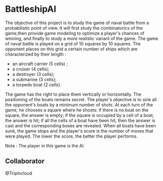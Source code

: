 # BattleshipAI
The objective of this project is to study the game of naval battle from a probabilistic point of view. It will first study the combinatorics of the game,then
provide game modeling to optimize a player's chances of winning, and finally to study a more realistic variant of the game.
The game of naval battle is played on a grid of 10 squares by 10 squares. The opponent places on this grid a certain number of ships which are characterized by their
length :
- an aircraft carrier (5 cells) ;
- a cruiser (4 cells);
- a destroyer (3 cells);
- a submarine (3 cells);
- a torpedo boat (2 cells).

The game has the right to place them vertically or horizontally. The positioning of the boats remains secret. The player's objective is to sink all the opponent's boats by
a minimum number of shots. At each turn of the game, he chooses a square where he shoots: if there is no boat on the square, the answer is empty; if the square is occupied by a cell of a boat, the answer is hit; if all the cells of a boat have been hit, then the answer is cast and the corresponding boxes are revealed. When all
boats have been sunk, the game stops and the player's score is the number of moves that were played. The lower the score, the better the player performs.

Note : The player in this game is the AI.

## Collaborator 
@Tripincloud
